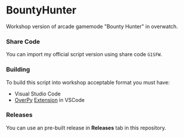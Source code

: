 # BountyHunter
Workshop version of arcade gamemode "Bounty Hunter" in overwatch.

### Share Code
You can import my official script version using share code `G1SFW`.

### Building
To build this script into workshop acceptable format you must have:
- Visual Studio Code
- [OverPy](https://github.com/Zezombye/overpy) [Extension](https://marketplace.visualstudio.com/items?itemName=Zezombye.overpy) in VSCode

### Releases
You can use an pre-built release in <b>Releases</b> tab in this repository.

